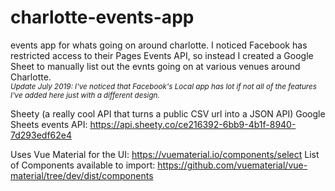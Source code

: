 # charlotte-events-app
events app for whats going on around charlotte. I noticed Facebook has restricted access to their Pages Events API, so instead I created a Google Sheet to manually list out the evnts going on at various venues around Charlotte.
<br>
<small>*Update July 2019: I've noticed that Facebook's Local app has lot if not all of the features I've added here just with a different design.*</small>

Sheety (a really cool API that turns a public CSV url into a JSON API) Google Sheets events API:
https://api.sheety.co/ce216392-6bb9-4b1f-8940-7d293edf62e4

Uses Vue Material for the UI: https://vuematerial.io/components/select
List of Components available to import: https://github.com/vuematerial/vue-material/tree/dev/dist/components
